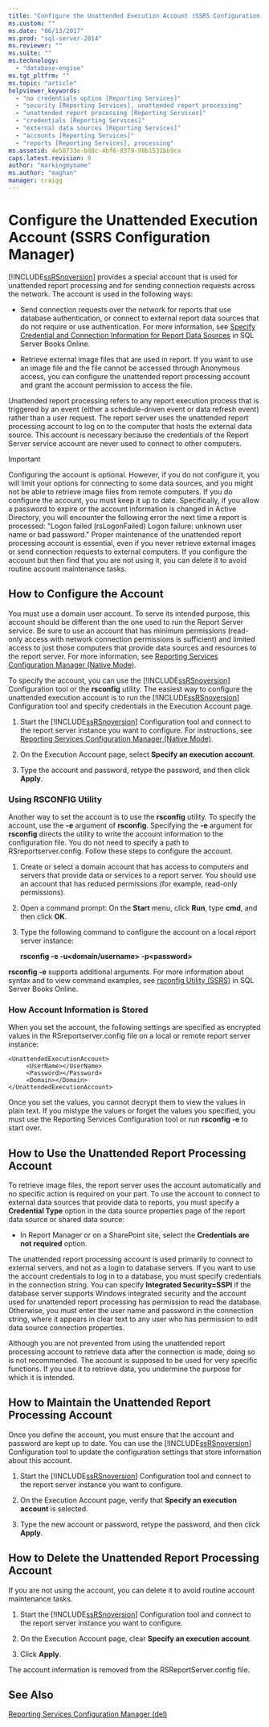```yaml
---
title: "Configure the Unattended Execution Account (SSRS Configuration Manager) | Microsoft Docs"
ms.custom: ""
ms.date: "06/13/2017"
ms.prod: "sql-server-2014"
ms.reviewer: ""
ms.suite: ""
ms.technology: 
  - "database-engine"
ms.tgt_pltfrm: ""
ms.topic: "article"
helpviewer_keywords: 
  - "no credentials option [Reporting Services]"
  - "security [Reporting Services], unattended report processing"
  - "unattended report processing [Reporting Services]"
  - "credentials [Reporting Services]"
  - "external data sources [Reporting Services]"
  - "accounts [Reporting Services]"
  - "reports [Reporting Services], processing"
ms.assetid: 4e50733e-bd8c-4bf6-8379-98b1531bb9ca
caps.latest.revision: 8
author: "markingmyname"
ms.author: "maghan"
manager: craigg
---
```

# Configure the Unattended Execution Account (SSRS Configuration Manager)
  [!INCLUDE[ssRSnoversion](../../includes/ssrsnoversion-md.md)] provides a special account that is used for unattended report processing and for sending connection requests across the network. The account is used in the following ways:  
  
-   Send connection requests over the network for reports that use database authentication, or connect to external report data sources that do not require or use authentication. For more information, see [Specify Credential and Connection Information for Report Data Sources](../../integration-services/connection-manager/data-sources.md) in SQL Server Books Online.  
  
-   Retrieve external image files that are used in report. If you want to use an image file and the file cannot be accessed through Anonymous access, you can configure the unattended report processing account and grant the account permission to access the file.  
  
 Unattended report processing refers to any report execution process that is triggered by an event (either a schedule-driven event or data refresh event) rather than a user request. The report server uses the unattended report processing account to log on to the computer that hosts the external data source. This account is necessary because the credentials of the Report Server service account are never used to connect to other computers.  
  
> [!IMPORTANT]  
>  Configuring the account is optional. However, if you do not configure it, you will limit your options for connecting to some data sources, and you might not be able to retrieve image files from remote computers. If you do configure the account, you must keep it up to date. Specifically, if you allow a password to expire or the account information is changed in Active Directory, you will encounter the following error the next time a report is processed: "Logon failed (rsLogonFailed) Logon failure: unknown user name or bad password." Proper maintenance of the unattended report processing account is essential, even if you never retrieve external images or send connection requests to external computers. If you configure the account but then find that you are not using it, you can delete it to avoid routine account maintenance tasks.  
  
## How to Configure the Account  
 You must use a domain user account. To serve its intended purpose, this account should be different than the one used to run the Report Server service. Be sure to use an account that has minimum permissions (read-only access with network connection permissions is sufficient) and limited access to just those computers that provide data sources and resources to the report server. For more information, see [Reporting Services Configuration Manager &#40;Native Mode&#41;](../../sql-server/install/reporting-services-configuration-manager-native-mode.md).  
  
 To specify the account, you can use the [!INCLUDE[ssRSnoversion](../../includes/ssrsnoversion-md.md)] Configuration tool or the **rsconfig** utility. The easiest way to configure the unattended execution account is to run the [!INCLUDE[ssRSnoversion](../../includes/ssrsnoversion-md.md)] Configuration tool and specify credentials in the Execution Account page.  
  
1.  Start the [!INCLUDE[ssRSnoversion](../../includes/ssrsnoversion-md.md)] Configuration tool and connect to the report server instance you want to configure. For instructions, see [Reporting Services Configuration Manager &#40;Native Mode&#41;](../../sql-server/install/reporting-services-configuration-manager-native-mode.md).  
  
2.  On the Execution Account page, select **Specify an execution account**.  
  
3.  Type the account and password, retype the password, and then click **Apply**.  
  
### Using RSCONFIG Utility  
 Another way to set the account is to use the **rsconfig** utility. To specify the account, use the **-e** argument of **rsconfig**. Specifying the **-e** argument for **rsconfig** directs the utility to write the account information to the configuration file. You do not need to specify a path to RSreportserver.config. Follow these steps to configure the account.  
  
1.  Create or select a domain account that has access to computers and servers that provide data or services to a report server. You should use an account that has reduced permissions (for example, read-only permissions).  
  
2.  Open a command prompt: On the **Start** menu, click **Run**, type **cmd**, and then click **OK**.  
  
3.  Type the following command to configure the account on a local report server instance:  
  
     **rsconfig -e -u\<domain/username> -p\<password>**  
  
 **rsconfig -e** supports additional arguments. For more information about syntax and to view command examples, see [rsconfig Utility &#40;SSRS&#41;](../tools/rsconfig-utility-ssrs.md) in SQL Server Books Online.  
  
### How Account Information is Stored  
 When you set the account, the following settings are specified as encrypted values in the RSreportserver.config file on a local or remote report server instance:  
  
```  
<UnattendedExecutionAccount>  
     <UserName></UserName>  
     <Password></Password>  
     <Domain></Domain>  
</UnattendedExecutionAccount>  
```  
  
 Once you set the values, you cannot decrypt them to view the values in plain text. If you mistype the values or forget the values you specified, you must use the Reporting Services Configuration tool or run **rsconfig -e** to start over.  
  
## How to Use the Unattended Report Processing Account  
 To retrieve image files, the report server uses the account automatically and no specific action is required on your part. To use the account to connect to external data sources that provide data to reports, you must specify a **Credential Type** option in the data source properties page of the report data source or shared data source:  
  
-   In Report Manager or on a SharePoint site, select the **Credentials are not required** option.  
  
 The unattended report processing account is used primarily to connect to external servers, and not as a login to database servers. If you want to use the account credentials to log in to a database, you must specify credentials in the connection string. You can specify **Integrated Security=SSPI** if the database server supports Windows integrated security and the account used for unattended report processing has permission to read the database. Otherwise, you must enter the user name and password in the connection string, where it appears in clear text to any user who has permission to edit data source connection properties.  
  
 Although you are not prevented from using the unattended report processing account to retrieve data after the connection is made, doing so is not recommended. The account is supposed to be used for very specific functions. If you use it to retrieve data, you undermine the purpose for which it is intended.  
  
## How to Maintain the Unattended Report Processing Account  
 Once you define the account, you must ensure that the account and password are kept up to date. You can use the [!INCLUDE[ssRSnoversion](../../includes/ssrsnoversion-md.md)] Configuration tool to update the configuration settings that store information about this account.  
  
1.  Start the [!INCLUDE[ssRSnoversion](../../includes/ssrsnoversion-md.md)] Configuration tool and connect to the report server instance you want to configure.  
  
2.  On the Execution Account page, verify that **Specify an execution account** is selected.  
  
3.  Type the new account or password, retype the password, and then click **Apply**.  
  
## How to Delete the Unattended Report Processing Account  
 If you are not using the account, you can delete it to avoid routine account maintenance tasks.  
  
1.  Start the [!INCLUDE[ssRSnoversion](../../includes/ssrsnoversion-md.md)] Configuration tool and connect to the report server instance you want to configure.  
  
2.  On the Execution Account page, clear **Specify an execution account**.  
  
3.  Click **Apply**.  
  
 The account information is removed from the RSReportServer.config file.  
  
## See Also  
 [Reporting Services Configuration Manager &#40;del&#41;](../../sql-server/install/reporting-services-configuration-manager-native-mode.md)  
  
  